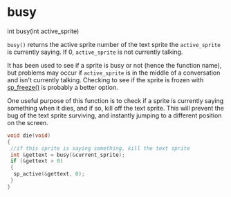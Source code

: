 # busy

<Prototype>int busy(int active_sprite)</Prototype>

`busy()` returns the active sprite number of the text sprite the `active_sprite` is currently saying. If 0, `active_sprite` is not currently talking.

It has been used to see if a sprite is busy or not (hence the function name), but problems may occur if `active_sprite` is in the middle of a conversation and isn't currently talking. Checking to see if the sprite is frozen with [sp_freeze()](./sp-freeze.md) is probably a better option.

One useful purpose of this function is to check if a sprite is currently saying something when it dies, and if so, kill off the text sprite. This will prevent the bug of the text sprite surviving, and instantly jumping to a different position on the screen.

```c
void die(void)
{
 //if this sprite is saying something, kill the text sprite
 int &gettext = busy(&current_sprite);
 if (&gettext > 0)
 {
  sp_active(&gettext, 0);
 }
}
```